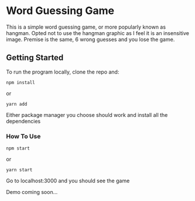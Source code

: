 # Word Guessing Game

This is a simple word guessing game, or more popularly known as hangman. Opted not to use the hangman graphic as I feel it is an insensitive image.
Premise is the same, 6 wrong guesses and you lose the game.

## Getting Started

To run the program locally, clone the repo and:

```
npm install
```

or

```
yarn add
```

Either package manager you choose should work and install all the dependencies

### How To Use

```
npm start
```

or

```
yarn start
```

Go to localhost:3000 and you should see the game

Demo coming soon...
